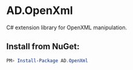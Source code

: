 # AD.OpenXml
C# extension library for OpenXML manipulation.
## Install from NuGet:
```Powershell
PM> Install-Package AD.OpenXml
```
